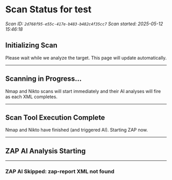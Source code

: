 # Scan Status for test

*Scan ID: `2d768f95-e55c-417e-b483-b482c4f35cc7`*
*Scan started: 2025-05-12 15:46:18*

## Initializing Scan

Please wait while we analyze the target. This page will update automatically.

---

## Scanning in Progress...

Nmap and Nikto scans will start immediately and their AI analyses will fire as each XML completes.

---

## Scan Tool Execution Complete

Nmap and Nikto have finished (and triggered AI). Starting ZAP now.

---

## ZAP AI Analysis Starting

---

### ZAP AI Skipped: zap-report XML not found

